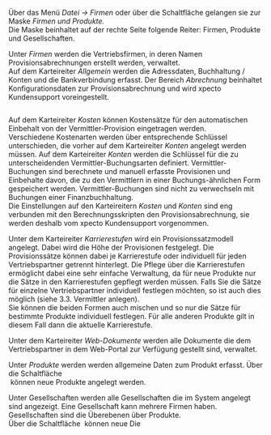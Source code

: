 <!DOCTYPE html>
<html>
<head>
<meta charset="utf-8">
<meta name="viewport" content="width=device-width, initial-scale=1.0">
<title>100_Firmen_anlegen.md</title>
<link rel="stylesheet" href="https://stackedit.io/res-min/themes/base.css" />
<script type="text/javascript" src="https://cdn.mathjax.org/mathjax/latest/MathJax.js?config=TeX-AMS_HTML"></script>
</head>
<body><div class="container"><p>Über das Menü <em>Datei → Firmen</em> oder über die Schaltfläche<img src="http://xpecto.github.io/docs/img/img_1425973616673.png" alt="" title=""> gelangen sie zur Maske <em>Firmen und Produkte.</em>  <br>
Die Maske beinhaltet auf der rechte Seite folgende Reiter: Firmen, Produkte und Gesellschaften.</p>

<p>Unter <em>Firmen</em> werden die Vertriebsfirmen, in deren Namen Provisionsabrechnungen erstellt werden, verwaltet.  <br>
Auf dem Karteireiter <em>Allgemein</em> werden die Adressdaten, Buchhaltung / Konten und die Bankverbindung erfasst. Der Bereich <em>Abrechnung</em> beinhaltet Konfigurationsdaten zur Provisionsabrechnung und wird xpecto Kundensupport voreingestellt.</p>

<p><img src="http://xpecto.github.io/docs/img/img_1425984895983.png" alt="" title=""></p>

<p>Auf dem Karteireiter <em>Kosten</em> können Kostensätze für den automatischen Einbehalt von der Vermittler-Provision eingetragen werden. <br>
Verschiedene Kostenarten werden über entsprechende Schlüssel unterschieden, die vorher auf dem Karteireiter <em>Konten</em> angelegt werden müssen. Auf dem Karteireiter <em>Konten</em> werden die Schlüssel für die zu unterscheidenden Vermittler-Buchungsarten definiert. Vermittler-Buchungen sind berechnete und manuell erfasste Provisionen und Einbehalte davon, die zu den Vermittlern in einer Buchungs-ähnlichen Form gespeichert werden. Vermittler-Buchungen sind nicht zu verwechseln mit Buchungen einer Finanzbuchhaltung. <br>
Die Einstellungen auf den Karteireitern <em>Kosten</em> und <em>Konten</em> sind eng verbunden mit den Berechnungsskripten den Provisionsabrechnung, sie werden deshalb vom xpecto Kundensupport vorgenommen.</p>

<p>Unter dem Karteireiter <em>Karrierestufen</em> wird ein Provisionssatzmodell angelegt. Dabei wird die Höhe der Provisionen festgelegt. Die Provisionssätze können dabei je Karrierestufe oder individuell für jeden Vertriebspartner getrennt hinterlegt. Die Pflege über die Karrierestufen ermöglicht dabei eine sehr einfache Verwaltung, da für neue Produkte nur die Sätze in den Karrierestufen gepflegt werden müssen. Falls Sie die Sätze für einzelne Vertriebspartner individuell festlegen möchten, so ist auch dies möglich (siehe 3.3. Vermittler anlegen). <br>
Sie können die beiden Formen auch mischen und so nur die Sätze für bestimmte Produkte individuell festlegen. Für alle anderen Produkte gilt in diesem Fall dann die aktuelle Karrierestufe.</p>

<p>Unter dem Karteireiter <em>Web-Dokumente</em> werden alle Dokumente die dem Vertriebspartner in dem Web-Portal zur Verfügung gestellt sind, verwaltet.</p>

<p>Unter <em>Produkte</em> werden werden allgemeine Daten zum Produkt erfasst. Über die Schaltfläche  <br>
<img src="http://xpecto.github.io/docs/img/img_1425977343784.png" alt="" title=""> können neue Produkte angelegt werden.</p>

<p>Unter Gesellschaften werden alle Gesellschaften die im System angelegt sind angezeigt. Eine Gesellschaft kann mehrere Firmen haben. Gesellschaften sind die Überebenen über Produkte.  <br>
Über die Schaltfläche <img src="http://xpecto.github.io/docs/img/img_1425976921113.png" alt="" title=""> können neue  Die </p></div></body>
</html>